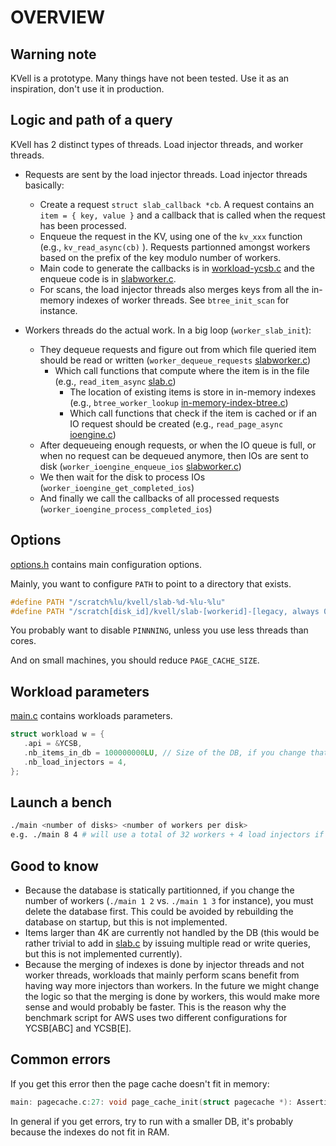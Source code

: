 # OVERVIEW

## Warning note
KVell is a prototype. Many things have not been tested. Use it as an inspiration, don't use it in production.

## Logic and path of a query

KVell has 2 distinct types of threads. Load injector threads, and worker threads.

* Requests are sent by the  load injector threads. Load injector threads basically:
  * Create a request `struct slab_callback *cb`. A request contains an `item = { key, value }` and a callback that is called when the request has been processed.
  * Enqueue the request in the KV, using one of the `kv_xxx` function (e.g., `kv_read_async(cb)` ). Requests partionned amongst workers based on the prefix of the key modulo number of workers.
  * Main code to generate the callbacks is in [workload-ycsb.c](workload-ycsb.c) and the enqueue code is in [slabworker.c](slabworker.c).
  * For scans, the load injector threads also merges keys from all the in-memory indexes of worker threads. See `btree_init_scan` for instance.

* Workers threads do the actual work. In a big loop (`worker_slab_init`):
  * They dequeue requests and figure out from which file queried item should be read or written (`worker_dequeue_requests` [slabworker.c](slabworker.c))
    * Which call functions that compute where the item is in the file (e.g., `read_item_async` [slab.c](slab.c))
       * The location of existing items is store in in-memory indexes (e.g., `btree_worker_lookup` [in-memory-index-btree.c](in-memory-index-btree.c))
       * Which call functions that check if the item is cached or if an IO request should be created (e.g., `read_page_async` [ioengine.c](ioengine.c))
  * After dequeueing enough requests, or when the IO queue is full, or when no request can be dequeued anymore, then IOs are sent to disk (`worker_ioengine_enqueue_ios` [slabworker.c](slabworker.c))
  * We then wait for the disk to process IOs (`worker_ioengine_get_completed_ios`)
  * And finally we call the callbacks of all processed requests (`worker_ioengine_process_completed_ios`)

## Options

[options.h](main.c) contains main configuration options.

Mainly, you want to configure `PATH` to point to a directory that exists.
```c
#define PATH "/scratch%lu/kvell/slab-%d-%lu-%lu"
#define PATH "/scratch[disk_id]/kvell/slab-[workerid]-[legacy, always 0]-[itemsize]"
```

You probably want to disable `PINNNING`, unless you use less threads than cores.

And on small machines, you should reduce `PAGE_CACHE_SIZE`.


## Workload parameters

[main.c](main.c) contains workloads parameters.

```c
struct workload w = {
   .api = &YCSB,
   .nb_items_in_db = 100000000LU, // Size of the DB, if you change that, you must delete the DB before rerunning a benchmark
   .nb_load_injectors = 4,
};
```

## Launch a bench
```bash
./main <number of disks> <number of workers per disk>
e.g. ./main 8 4 # will use a total of 32 workers + 4 load injectors if using the workload definition above = 36 threads in total
```

## Good to know
* Because the database is statically partitionned, if you change the number of workers (`./main 1 2` vs. `./main 1 3` for instance), you must delete the database first. This could be avoided by rebuilding the database on startup, but this is not implemented.
* Items larger than 4K are currently not handled by the DB (this would be rather trivial to add in [slab.c](slab.c) by issuing multiple read or write queries, but this is not implemented currently).
* Because the merging of indexes is done by injector threads and not worker threads, workloads that mainly perform scans benefit from having way more injectors than workers. In the future we might change the logic so that the merging is done by workers, this would make more sense and would probably be faster. This is the reason why the benchmark script for AWS uses two different configurations for YCSB[ABC] and YCSB[E].

## Common errors
If you get this error then the page cache doesn't fit in memory:
```c
main: pagecache.c:27: void page_cache_init(struct pagecache *): Assertion `p->cached_data' failed.
```
In general if you get errors, try to run with a smaller DB, it's probably because the indexes do not fit in RAM.
